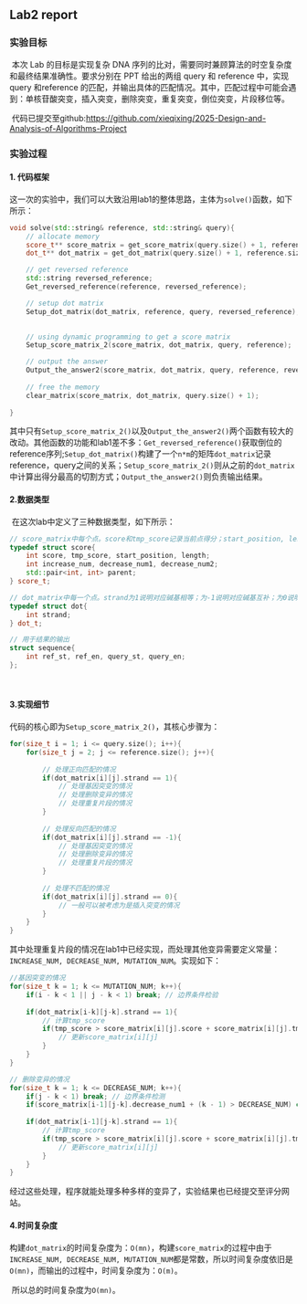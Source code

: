 ## Lab2 report

### 实验目标

​	本次 Lab 的目标是实现复杂 DNA 序列的比对，需要同时兼顾算法的时空复杂度和最终结果准确性。要求分别在 PPT 给出的两组 query 和 reference 中，实现 query 和reference 的匹配，并输出具体的匹配情况。其中，匹配过程中可能会遇到：单核苷酸突变，插入突变，删除突变，重复突变，倒位突变，片段移位等。

​	代码已提交至github:https://github.com/xieqixing/2025-Design-and-Analysis-of-Algorithms-Project

### 实验过程

#### 1. 代码框架

​	这一次的实验中，我们可以大致沿用lab1的整体思路，主体为`solve()`函数，如下所示：

```c++
void solve(std::string& reference, std::string& query){
    // allocate memory
    score_t** score_matrix = get_score_matrix(query.size() + 1, reference.size() + 1);
    dot_t** dot_matrix = get_dot_matrix(query.size() + 1, reference.size() + 1);

    // get reversed reference
    std::string reversed_reference;
    Get_reversed_reference(reference, reversed_reference);

    // setup dot matrix 
    Setup_dot_matrix(dot_matrix, reference, query, reversed_reference);
  

    // using dynamic programming to get a score matrix
    Setup_score_matrix_2(score_matrix, dot_matrix, query, reference);

    // output the answer
    Output_the_answer2(score_matrix, dot_matrix, query, reference, reversed_reference);
    
    // free the memory
    clear_matrix(score_matrix, dot_matrix, query.size() + 1);
    
}
```

​	其中只有`Setup_score_matrix_2()`以及`Output_the_answer2()`两个函数有较大的改动。其他函数的功能和lab1差不多：`Get_reversed_reference()`获取倒位的reference序列;`Setup_dot_matrix()`构建了一个`n*m`的矩阵`dot_matrix`记录reference，query之间的关系；`Setup_score_matrix_2()`则从之前的`dot_matrix`中计算出得分最高的切割方式；`Output_the_answer2()`则负责输出结果。



#### 2.数据类型

​	在这次lab中定义了三种数据类型，如下所示：

```c++
// score_matrix中每个点。score和tmp_score记录当前点得分；start_position, length记录当前切割的长度以及是否是起始点；increase_num，decrease_num记录ref和query移多少位之后匹配；parent记录前一个碱基的位置
typedef struct score{
    int score, tmp_score, start_position, length;
    int increase_num, decrease_num1, decrease_num2;
    std::pair<int, int> parent;
} score_t;

// dot_matrix中每一个点。strand为1说明对应碱基相等；为-1说明对应碱基互补；为0说明对应碱基无关
typedef struct dot{
    int strand;
} dot_t;

// 用于结果的输出
struct sequence{
    int ref_st, ref_en, query_st, query_en;
};
```

​	

#### 3.实现细节

​	代码的核心即为`Setup_score_matrix_2()`，其核心步骤为：

```c++
for(size_t i = 1; i <= query.size(); i++){
    for(size_t j = 2; j <= reference.size(); j++){
        
        // 处理正向匹配的情况
        if(dot_matrix[i][j].strand == 1){
            // 处理基因突变的情况         
            // 处理删除变异的情况
            // 处理重复片段的情况
        }
        
        // 处理反向匹配的情况
        if(dot_matrix[i][j].strand == -1){
            // 处理基因突变的情况         
            // 处理删除变异的情况
            // 处理重复片段的情况
        }
        
        // 处理不匹配的情况
        if(dot_matrix[i][j].strand == 0){
            // 一般可以被考虑为是插入突变的情况
        }
    }
}
```

​	其中处理重复片段的情况在lab1中已经实现，而处理其他变异需要定义常量：`INCREASE_NUM, DECREASE_NUM, MUTATION_NUM`。实现如下：

```c++
//基因突变的情况
for(size_t k = 1; k <= MUTATION_NUM; k++){
    if(i - k < 1 || j - k < 1) break; // 边界条件检验
    
    if(dot_matrix[i-k][j-k].strand == 1){
        // 计算tmp_score
        if(tmp_score > score_matrix[i][j].score + score_matrix[i][j].tmp_score){
            // 更新score_matrix[i][j]
        }
    }
}

// 删除变异的情况
for(size_t k = 1; k <= DECREASE_NUM; k++){
    if(j - k < 1) break; // 边界条件检测
    if(score_matrix[i-1][j-k].decrease_num1 + (k - 1) > DECREASE_NUM) continue; //删除的数量不能超过DECREASE_NUM
    
    if(dot_matrix[i-1][j-k].strand == 1){
        // 计算tmp_score
        if(tmp_score > score_matrix[i][j].score + score_matrix[i][j].tmp_score){
            // 更新score_matrix[i][j]
        }
    }
}
```

​	经过这些处理，程序就能处理多种多样的变异了，实验结果也已经提交至评分网站。



#### 4.时间复杂度

​	构建`dot_matrix`的时间复杂度为：`O(mn)`，构建`score_matrix`的过程中由于`INCREASE_NUM, DECREASE_NUM, MUTATION_NUM`都是常数，所以时间复杂度依旧是`O(mn)`，而输出的过程中，时间复杂度为：`O(m)`。

​	所以总的时间复杂度为`O(mn)`。

